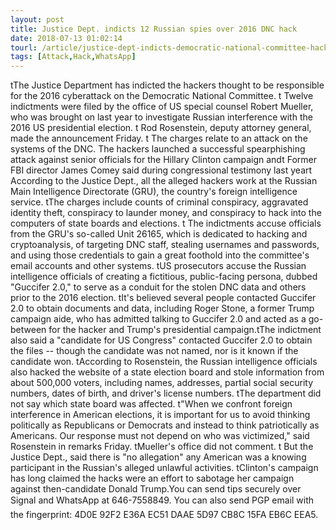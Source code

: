 ```yaml
---
layout: post
title: Justice Dept. indicts 12 Russian spies over 2016 DNC hack
date: 2018-07-13 01:02:14
tourl: /article/justice-dept-indicts-democratic-national-committee-hackers/
tags: [Attack,Hack,WhatsApp]
---
```

 tThe Justice Department has indicted the hackers thought to be responsible for the 2016 cyberattack on the Democratic National Committee. t Twelve indictments were filed by the office of US special counsel Robert Mueller, who was brought on last year to investigate Russian interference with the 2016 US presidential election. t Rod Rosenstein, deputy attorney general, made the announcement Friday. t The charges relate to an attack on the systems of the DNC. The hackers launched a successful spearphishing attack against senior officials for the Hillary Clinton campaign andt Former FBI director James Comey said during congressional testimony last yeart According to the Justice Dept., all the alleged hackers work at the Russian Main Intelligence Directorate (GRU), the country's foreign intelligence service. tThe charges include counts of criminal conspiracy, aggravated identity theft, conspiracy to launder money, and conspiracy to hack into the computers of state boards and elections. t The indictments accuse officials from the GRU's so-called Unit 26165, which is dedicated to hacking and cryptoanalysis, of targeting DNC staff, stealing usernames and passwords, and using those credentials to gain a great foothold into the committee's email accounts and other systems. tUS prosecutors accuse the Russian intelligence officials of creating a fictitious, public-facing persona, dubbed "Guccifer 2.0," to serve as a conduit for the stolen DNC data and others prior to the 2016 election. tIt's believed several people contacted Guccifer 2.0 to obtain documents and data, including Roger Stone, a former Trump campaign aide, who has admitted talking to Guccifer 2.0 and acted as a go-between for the hacker and Trump's presidential campaign.tThe indictment also said a "candidate for US Congress" contacted Guccifer 2.0 to obtain the files -- though the candidate was not named, nor is it known if the candidate won. tAccording to Rosenstein, the Russian intelligence officials also hacked the website of a state election board and stole information from about 500,000 voters, including names, addresses, partial social security numbers, dates of birth, and driver's license numbers. tThe department did not say which state board was affected. t"When we confront foreign interference in American elections, it is important for us to avoid thinking politically as Republicans or Democrats and instead to think patriotically as Americans. Our response must not depend on who was victimized," said Rosenstein in remarks Friday. tMueller's office did not comment. t But the Justice Dept., said there is "no allegation" any American was a knowing participant in the Russian's alleged unlawful activities. tClinton's campaign has long claimed the hacks were an effort to sabotage her campaign against then-candidate Donald Trump.You can send tips securely over Signal and WhatsApp at 646-7558849. You can also send PGP email with the fingerprint: 4D0E 92F2 E36A EC51 DAAE 5D97 CB8C 15FA EB6C EEA5.
